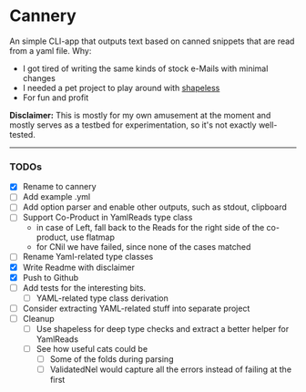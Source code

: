 # Cannery


An simple CLI-app that outputs text based on canned snippets that are read from a yaml file.
Why:
* I got tired of writing the same kinds of stock e-Mails with minimal changes
* I needed a pet project to play around with [shapeless](https://github.com/milessabin/shapeless)
* For fun and profit

**Disclaimer:**
This is mostly for my own amusement at the moment and mostly serves as a testbed for experimentation, so it's not exactly well-tested.

---
### TODOs

- [x] Rename to cannery
- [ ] Add example .yml
- [ ] Add option parser and enable other outputs, such as stdout, clipboard
- [ ] Support Co-Product in YamlReads type class
    * in case of Left, fall back to the Reads for the right side of the co-product, use flatmap
    * for CNil we have failed, since none of the cases matched
- [ ] Rename Yaml-related type classes
- [x] Write Readme with disclaimer
- [x] Push to Github
- [ ] Add tests for the interesting bits.
    - [ ] YAML-related type class derivation
- [ ] Consider extracting YAML-related stuff into separate project
- [ ] Cleanup
    - [ ] Use shapeless for deep type checks and extract a better helper for YamlReads
    - [ ] See how useful cats could be
        - [ ] Some of the folds during parsing
        - [ ] ValidatedNel would capture all the errors instead of failing at the first